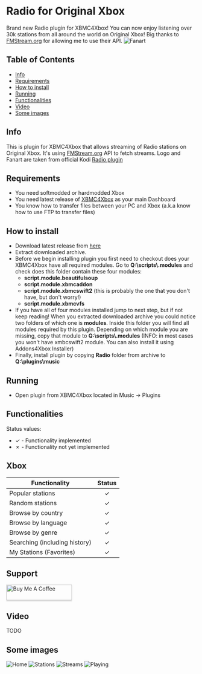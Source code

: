 # Radio for Original Xbox
Brand new Radio plugin for XBMC4Xbox! You can now enjoy listening over 30k stations from all around the world on Original Xbox! Big thanks to [FMStream.org](http://fmstream.org) for allowing me to use their API.
![Fanart](https://github.com/antonic901/xbox-radio/blob/master/images/screenshot003.bmp?raw=true)

## Table of Contents
- [Info](#info)
- [Requirements](#requirements)
- [How to install](#how-to-install)
- [Running](#running)
- [Functionalities](#functionalities)
- [Video](#video)
- [Some images](#some-images)

## Info
This is plugin for XBMC4Xbox that allows streaming of Radio stations on Original Xbox. It's using [FMStream.org](http://fmstream.org) API to fetch streams. Logo and Fanart are taken from official Kodi [Radio plugin](https://github.com/XBMC-Addons/plugin.audio.radio_de)

## Requirements
 - You need softmodded or hardmodded Xbox
 - You need latest release of [XBMC4Xbox](https://www.dropbox.com/sh/8mcip8xsfe1zjap/AABSR3_toPPiFn-7OqwQY_JIa) as your main Dashboard
 - You know how to transfer files between your PC and Xbox (a.k.a know how to use FTP to transfer files)

## How to install
 - Download latest release from [here](https://github.com/antonic901/xbox-radio/releases)
 - Extract downloaded archive.
 - Before we begin installing plugin you first need to checkout does your XBMC4Xbox have all required modules. Go to **Q:\scripts\\.modules** and check does this folder contain these four modules:
    + **script.module.beautifulsoup**
    + **script.module.xbmcaddon**
    + **script.module.xbmcswift2** (this is probably the one that you don't have, but don't worry!)
    + **script.module.xbmcvfs**
 - If you have all of four modules installed jump to next step, but if not keep reading! When you extracted downloaded archive you could notice two folders of which one is **modules**. Inside this folder you will find all modules required by this plugin. Depending on which module you are missing, copy that module to **Q:\scripts\\.modules** (INFO: in most cases you won't have xmbcswift2 module. You can also install it using Addons4Xbox Installer)
 - Finally, install plugin by copying **Radio** folder from archive to **Q:\plugins\music**

## Running
- Open plugin from XBMC4Xbox located in Music -> Plugins
## Functionalities
Status values:
- ✓ - Functionality implemented
- ✗ - Functionality not yet implemented

## Xbox
| Functionality                                     | Status |
|---------------------------------------------------|:------:|
| Popular stations|   ✓    |
| Random stations                                    |   ✓    |
| Browse by country                                  |   ✓    |
| Browse by language               |   ✓    |
| Browse by genre                                    |   ✓    |
| Searching (including history)|   ✓    |
| My Stations (Favorites)            |   ✓    |

## Support
<a href="https://www.buymeacoffee.com/antonic901" target="_blank"><img src="https://www.buymeacoffee.com/assets/img/custom_images/orange_img.png" alt="Buy Me A Coffee" style="height: 41px !important;width: 174px !important;box-shadow: 0px 3px 2px 0px rgba(190, 190, 190, 0.5) !important;-webkit-box-shadow: 0px 3px 2px 0px rgba(190, 190, 190, 0.5) !important;" ></a>

## Video
TODO
## Some images
![Home](https://github.com/antonic901/xbox-radio/blob/master/images/screenshot000.bmp?raw=true)
![Stations](https://github.com/antonic901/xbox-radio/blob/master/images/screenshot001.bmp?raw=true)
![Streams](https://github.com/antonic901/xbox-radio/blob/master/images/screenshot002.bmp?raw=true)
![Playing](https://github.com/antonic901/xbox-radio/blob/master/images/screenshot003.bmp?raw=true)
